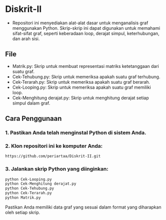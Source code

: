 ﻿# Diskrit-II
- Repositori ini menyediakan alat-alat dasar untuk menganalisis graf menggunakan Python. Skrip-skrip ini dapat digunakan untuk memahami sifat-sifat graf, seperti keberadaan loop, derajat simpul, keterhubungan, dan arah sisi.

## File
- Matrik.py: Skrip untuk membuat representasi matriks ketetanggaan dari suatu graf.
- Cek-Tehubung.py: Skrip untuk memeriksa apakah suatu graf terhubung.
- Cek-Terarah.py: Skrip untuk memeriksa apakah suatu graf berarah.
- Cek-Looping.py: Skrip untuk memeriksa apakah suatu graf memiliki loop.
- Cek-Menghitung derajat.py: Skrip untuk menghitung derajat setiap simpul dalam graf.

## Cara Penggunaan
### 1. Pastikan Anda telah menginstal Python di sistem Anda.
### 2. Klon repositori ini ke komputer Anda:
``` bash
https://github.com/periartaa/Diskrit-II.git
```
### 3. Jalankan skrip Python yang diinginkan:
``` bash
python Cek-Looping.py
python Cek-Menghitung derajat.py
python Cek-Tehubung.py
python Cek-Terarah.py
python Matrik.py
```
Pastikan Anda memiliki data graf yang sesuai dalam format yang diharapkan oleh setiap skrip.
